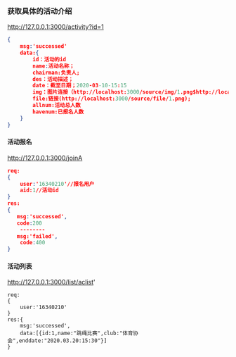 ### 获取具体的活动介绍
http://127.0.0.1:3000/activity?id=1

```json
{
    msg:'successed'
    data:{
        id：活动的id
        name:活动名称；
        chairman:负责人;
        des：活动描述；
        date：截至日期；2020-03-10-15:15
        img：图片连接（http://localhost:3000/source/img/1.png$http://localhost:3000/source/img/2.png）;
        file:链接(http://localhost:3000/source/file/1.png);
    	allnum:活动总人数
    	havenum:已报名人数
	}
}
```

#### 活动报名

http://127.0.0.1:3000/joinA

```json
req:
{
	user:'16340210'//报名用户
	aid:1//活动id
}
res:
{
   msg:'successed',
   code:200
    --------
   msg:'failed',
    code:400
}
```

#### 活动列表

http://127.0.0.1:3000/list/aclist'

```
req:
{
	user:'16340210'
}
res:{
	msg:'successed',
	data:[{id:1,name:"跳绳比赛",club:"体育协会",enddate:"2020.03.20:15:30"}]
}
```

